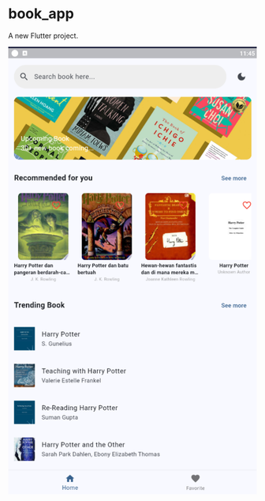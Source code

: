 # book_app

A new Flutter project.


![Tampilan Aplikasi](https://github.com/MuammarDaffa/flutter_book_app/blob/master/Screenshot%202025-07-24%20234550.png?raw=true)

